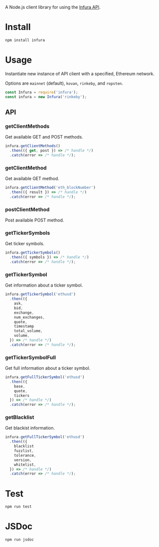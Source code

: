 A Node.js client library for using the [Infura API](https://infura.docs.apiary.io).

# Install

```bash
npm install infura
```

# Usage

Instantiate new instance of API client with a specified, Ethereum network.

Options are `mainnet` (default), `kovan`, `rinkeby`, and `ropsten`.

```javascript
const Infura = require('infura');
const infura = new Infura('rinkeby');
```

## API

### getClientMethods

Get available GET and POST methods.

```javascript
infura.getClientMethods()
  .then(({ get, post }) => /* handle */)
  .catch(error => /* handle */);
```

### getClientMethod

Get available GET method.

```javascript
infura.getClientMethod('eth_blockNumber')
  .then(({ result }) => /* handle */)
  .catch(error => /* handle */);
```

### postClientMethod

Post available POST method.

### getTickerSymbols

Get ticker symbols.

```javascript
infura.getTickerSymbols()
  .then(({ symbols }) => /* handle */)
  .catch(error => /* handle */);
```

### getTickerSymbol

Get information about a ticker symbol.

```javascript
infura.getTickerSymbol('ethusd')
  .then(({
    ask,
    bid,
    exchange,
    num_exchanges,
    quote,
    timestamp
    total_volume,
    volume,
  }) => /* handle */)
  .catch(error => /* handle */);
```

### getTickerSymbolFull

Get full information about a ticker symbol.

```javascript
infura.getFullTickerSymbol('ethusd')
  .then(({
    base,
    quote,
    tickers
  }) => /* handle */)
  .catch(error => /* handle */);
```

### getBlacklist

Get blackist information.

```javascript
infura.getFullTickerSymbol('ethusd')
  .then(({
    blacklist
    fuzzlist,
    tolerance,
    version,
    whitelist,
  }) => /* handle */)
  .catch(error => /* handle */);
```

# Test

```bash
npm run test
```

# JSDoc

```bash
npm run jsdoc
```